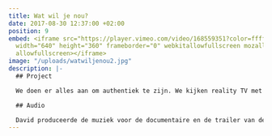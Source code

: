 ```yaml
---
title: Wat wil je nou?
date: 2017-08-30 12:37:00 +02:00
position: 9
embed: <iframe src="https://player.vimeo.com/video/168559351?color=ffffff&title=0&byline=0&portrait=0"
  width="640" height="360" frameborder="0" webkitallowfullscreen mozallowfullscreen
  allowfullscreen></iframe>
image: "/uploads/watwiljenou2.jpg"
description: |-
  ## Project

  We doen er alles aan om authentiek te zijn. We kijken reality TV met echte mensen, we laten op Facebook zien hoe uniek we zijn en willen boven alles vooral onszelf zijn. We denken hierbij volledig vrij te zijn, maar is dat wel zo? Kunnen we spreken van authenticiteit als iedereen het nastreeft? ‘Wat wil je nou?’ onderzoekt met film, interviews en essays de obsessie naar één van de meest uitgeholde begrippen van deze tijd: Authenticiteit. De film werd genomineerd voor beste Groninger Film 2016 en was onder andere te zien op het Noordelijk Filmfestival in Leeuwarden. Bekijk de volledige film op de <website> (http://www.watwiljenou.nl/).

  ## Audio

  David produceerde de muziek voor de documentaire en de trailer van deze film. Bij het componeren van de onconventionele soundtrack hanteerde hij strenge regels; zo werkte hij de hele film met één muzikaal thema gebaseerd op het intro van “Le Sacre Du Printemps” van Igor Stravinsky. Hij gebruikte een piano als slaginstrument, als een van de middelen om een eigenzinnig geluid te creëren.
---
```

